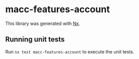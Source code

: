 # macc-features-account

This library was generated with [Nx](https://nx.dev).

## Running unit tests

Run `nx test macc-features-account` to execute the unit tests.
